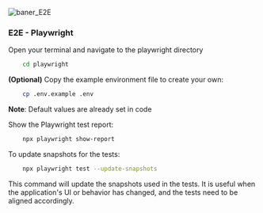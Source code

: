 ![baner_E2E](https://github.com/DudzinskiR/CurrencyHub/assets/130515506/00cbff64-3f5a-480b-b7ff-519e45adb282)



### E2E - Playwright

Open your terminal and navigate to the playwright directory
```bash
    cd playwright
```
**(Optional)** Copy the example environment file to create your own:

```bash
    cp .env.example .env
```
**Note**: Default values are already set in code


Show the Playwright test report:
```bash
    npx playwright show-report
```
To update snapshots for the tests:
```bash
    npx playwright test --update-snapshots
```
This command will update the snapshots used in the tests. It is useful when the application's UI or behavior has changed, and the tests need to be aligned accordingly.

